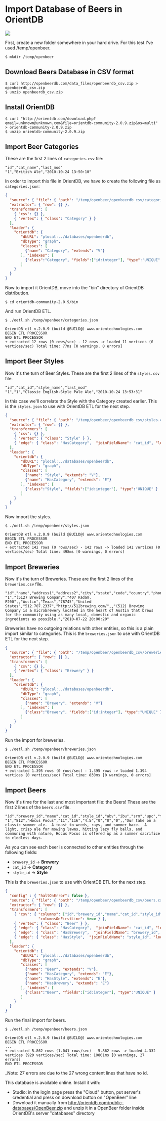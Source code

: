 # Import Database of Beers in OrientDB

![](images/beers.jpg)

First, create a new folder somewhere in your hard drive. For this test I've used /temp/openbeer.

```
$ mkdir /temp/openbeer
```

## Download Beers Database in CSV format

```
$ curl http://openbeerdb.com/data_files/openbeerdb_csv.zip > openbeerdb_csv.zip
$ unzip openbeerdb_csv.zip
```

## Install OrientDB

```
$ curl "http://orientdb.com/download.php?email=unknown@unknown.com&file=orientdb-community-2.0.9.zip&os=multi" > orientdb-community-2.0.9.zip
$ unzip orientdb-community-2.0.9.zip
```


## Import Beer Categories

These are the first 2 lines of `categories.csv` file:

```
"id","cat_name","last_mod"
"1","British Ale","2010-10-24 13:50:10"
```

In order to import this file in OrientDB, we have to create the following file as `categories.json`:

```json
{
  "source": { "file": { "path": "/temp/openbeer/openbeerdb_csv/categories.csv" } },
  "extractor": { "row": {} },
  "transformers": [
    { "csv": {} },
    { "vertex": { "class": "Category" } }
  ],
  "loader": {
    "orientdb": {
       "dbURL": "plocal:../databases/openbeerdb",
       "dbType": "graph",
       "classes": [
         {"name": "Category", "extends": "V"}
       ], "indexes": [
         {"class":"Category", "fields":["id:integer"], "type":"UNIQUE" }
       ]
    }
  }
}
```

Now to import it OrientDB, move into the "bin" directory of OrientDB distribution.

```
$ cd orientdb-community-2.0.9/bin
```

And run OrientDB ETL.

```
$ ./oetl.sh /temp/openbeer/categories.json

OrientDB etl v.2.0.9 (build @BUILD@) www.orientechnologies.com
BEGIN ETL PROCESSOR
END ETL PROCESSOR
+ extracted 12 rows (0 rows/sec) - 12 rows -> loaded 11 vertices (0 vertices/sec) Total time: 77ms [0 warnings, 0 errors]
```


## Import Beer Styles
Now it's the turn of Beer Styles. These are the first 2 lines of the `styles.csv` file.

```
"id","cat_id","style_name","last_mod"
"1","1","Classic English-Style Pale Ale","2010-10-24 13:53:31"
```

In this case we'll correlate the Style with the Category created earlier. This is the `styles.json` to use with OrientDB ETL for the next step.

```json
{
  "source": { "file": { "path": "/temp/openbeer/openbeerdb_csv/styles.csv" } },
  "extractor": { "row": {} },
  "transformers": [
    { "csv": {} },
    { "vertex": { "class": "Style" } },
    { "edge": { "class": "HasCategory",  "joinFieldName": "cat_id", "lookup": "Category.id" } }
  ],
  "loader": {
    "orientdb": {
       "dbURL": "plocal:../databases/openbeerdb",
       "dbType": "graph",
       "classes": [
         {"name": "Style", "extends": "V"},
         {"name": "HasCategory", "extends": "E"}
       ], "indexes": [
         {"class":"Style", "fields":["id:integer"], "type":"UNIQUE" }
       ]
    }
  }
}
```

Now import the styles.

```
$ ./oetl.sh /temp/openbeer/styles.json

OrientDB etl v.2.0.9 (build @BUILD@) www.orientechnologies.com
BEGIN ETL PROCESSOR
END ETL PROCESSOR
+ extracted 142 rows (0 rows/sec) - 142 rows -> loaded 141 vertices (0 vertices/sec) Total time: 498ms [0 warnings, 0 errors]
```


## Import Breweries
Now it's the turn of Breweries. These are the first 2 lines of the `breweries.csv` file.

```
"id","name","address1","address2","city","state","code","country","phone","website","filepath","descript","last_mod"
"1","(512) Brewing Company","407 Radam, F200",,"Austin","Texas","78745","United States","512.707.2337","http://512brewing.com/",,"(512) Brewing Company is a microbrewery located in the heart of Austin that brews for the community using as many local, domestic and organic ingredients as possible.","2010-07-22 20:00:20"
```

Breweries have no outgoing relations with other entities, so this is a plain import similar to categories. This is the `breweries.json` to use with OrientDB ETL for the next step.

```json
{
  "source": { "file": { "path": "/temp/openbeer/openbeerdb_csv/breweries.csv" } },
  "extractor": { "row": {} },
  "transformers": [
    { "csv": {} },
    { "vertex": { "class": "Brewery" } }
  ],
  "loader": {
    "orientdb": {
       "dbURL": "plocal:../databases/openbeerdb",
       "dbType": "graph",
       "classes": [
         {"name": "Brewery", "extends": "V"}
       ], "indexes": [
         {"class":"Brewery", "fields":["id:integer"], "type":"UNIQUE" }
       ]
    }
  }
}
```

Run the import for breweries.

```
$ ./oetl.sh /temp/openbeer/breweries.json

OrientDB etl v.2.0.9 (build @BUILD@) www.orientechnologies.com
BEGIN ETL PROCESSOR
END ETL PROCESSOR
+ extracted 1.395 rows (0 rows/sec) - 1.395 rows -> loaded 1.394 vertices (0 vertices/sec) Total time: 830ms [0 warnings, 0 errors]
```

## Import Beers
Now it's time for the last and most important file: the Beers! These are the first 2 lines of the `beers.csv` file.

```
"id","brewery_id","name","cat_id","style_id","abv","ibu","srm","upc","filepath","descript","last_mod",,,,,,,,,,,,,,,,,,,,,,,,,,,,,,,,,,,,,,,,,,,,,,,,,,,,,,,,,,,,,,,,,,,,,,,,,,,,,,,,,,,,,,,,,,,,,,,,,,,,,,,,,,,,,,,,,,,,,,,,,,,,,,,,,,,,,,,,,,,,,,,,,,,,,,,,,,,,,,,,,,,,,,,,,,,,,,,,,,,,,,,,,,,,,,,,,,,,,,,,,,,,,,,,,,,,,,,,,,,,,,,,,,,,,,,,,,,,,,,,,,,,,,,,,,,,,,,,,,,,,,,,,,,,,,,,,,,,,,,,,,,,,,,,,,,,,,,,,,,,,,,,,,,,,,,,,,,,,,,,,,,,,,,,,,,,,,,,,,,,,,,,,,,,,,,,,,,,,,,,,,,,,,,,,,,,,,,,,,,,,,,,,,,,,,,,,,,,,,,,,,,,,,,,,,,,,,,,,,,,,,,,,,,,,,,,,,,,,,,,,,,,,,,,,,,,,,,,,,,,,,,,,,,,,,,,,,,,,,,,,,,,,,,,,,,,,,,,,,,,,,,,,,,,,,,,,,,,,,,,,,,,,,,,,,,,,
"1","812","Hocus Pocus","11","116","4.5","0","0","0",,"Our take on a classic summer ale.  A toast to weeds, rays, and summer haze.  A light, crisp ale for mowing lawns, hitting lazy fly balls, and communing with nature, Hocus Pocus is offered up as a summer sacrifice to clodless days.
```

As you can see each beer is connected to other entities through the following fields:
- `brewery_id` -> **Brewery**
- `cat_id` -> **Category**
- `style_id` -> **Style**


This is the `breweries.json` to use with OrientDB ETL for the next step.

```json
{
  "config" : { "haltOnError": false },
  "source": { "file": { "path": "/temp/openbeer/openbeerdb_csv/beers.csv" } },
  "extractor": { "row": {} },
  "transformers": [
    { "csv": { "columns": ["id","brewery_id","name","cat_id","style_id","abv","ibu","srm","upc","filepath","descript","last_mod"],
               "columnsOnFirstLine": true } },
    { "vertex": { "class": "Beer" } },
    { "edge": { "class": "HasCategory",  "joinFieldName": "cat_id", "lookup": "Category.id" } },
    { "edge": { "class": "HasBrewery",  "joinFieldName": "brewery_id", "lookup": "Brewery.id" } },
    { "edge": { "class": "HasStyle",  "joinFieldName": "style_id", "lookup": "Style.id" } }
  ],
  "loader": {
    "orientdb": {
       "dbURL": "plocal:../databases/openbeerdb",
       "dbType": "graph",
       "classes": [
         {"name": "Beer", "extends": "V"},
         {"name": "HasCategory", "extends": "E"},
         {"name": "HasStyle", "extends": "E"},
         {"name": "HasBrewery", "extends": "E"}
       ], "indexes": [
         {"class":"Beer", "fields":["id:integer"], "type":"UNIQUE" }
       ]
    }
  }
}
```

Run the final import for beers.

```
$ ./oetl.sh /temp/openbeer/beers.json

OrientDB etl v.2.0.9 (build @BUILD@) www.orientechnologies.com
BEGIN ETL PROCESSOR
...
+ extracted 5.862 rows (1.041 rows/sec) - 5.862 rows -> loaded 4.332 vertices (929 vertices/sec) Total time: 10801ms [0 warnings, 27 errors]
END ETL PROCESSOR
```

_Note: 27 errors are due to the 27 wrong content lines that have no id.

This database is available online. Install it with:
- Studio: in the login page press the "Cloud" button, put server's credential and press on download button on "OpenBeer" line
- Download it manually from http://orientdb.com/public-databases/OpenBeer.zip and unzip it in a OpenBeer folder inside OrientDB's server "databases" directory
